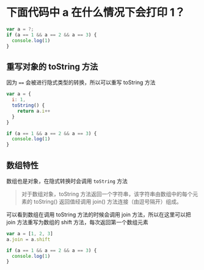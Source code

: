 # 下面代码中 a 在什么情况下会打印 1？

```js
var a = ?;
if (a == 1 && a == 2 && a == 3) {
  console.log(1)
}
```

## 重写对象的 toString 方法

因为 `==` 会被进行隐式类型的转换，所以可以重写 toString 方法

```js
var a = {
  i: 1,
  toString() {
    return a.i++
  }
}

if (a == 1 && a == 2 && a == 3) {
  console.log(1)
}
```

## 数组特性

数组也是对象，在隐式转换时会调用 `toString` 方法

> 对于数组对象，toString 方法返回一个字符串，该字符串由数组中的每个元素的 toString() 返回值经调用 join() 方法连接（由逗号隔开）组成。

可以看到数组在调用 toString 方法的时候会调用 join 方法，所以在这里可以把 join 方法重写为数组的 shift 方法，每次返回第一个数组元素

```js
var a = [1, 2, 3]
a.join = a.shift

if (a == 1 && a == 2 && a == 3) {
  console.log(1)
}
```
